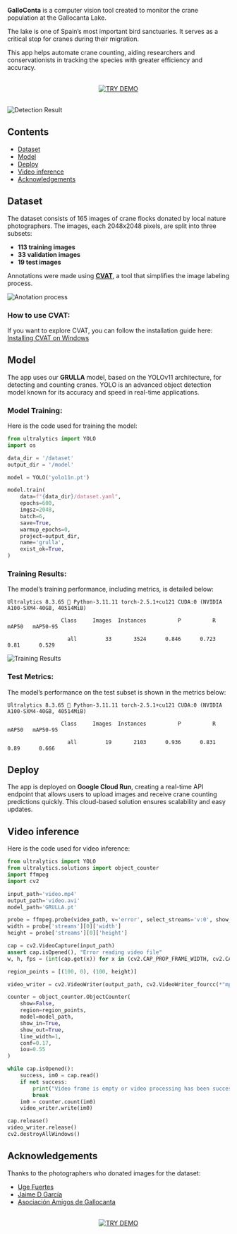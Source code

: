 **GalloConta** is a computer vision tool created to monitor the crane population at the Gallocanta Lake.

The lake is one of Spain’s most important bird sanctuaries. It serves as a critical stop for cranes during their migration. 

This app helps automate crane counting, aiding researchers and conservationists in tracking the species with greater efficiency and accuracy.

<br>

<div align="center">
  <a href="https://rminguell.github.io/galloconta/app">
    <img src="./img/button.png" alt="TRY DEMO">
  </a>
</div>

<br>

![Detection Result](./img/detection.jpg)

## Contents

- [Dataset](#dataset)
- [Model](#model)
- [Deploy](#deploy)
- [Video inference](#video-inference)
- [Acknowledgements](#acknowledgements)

## Dataset

The dataset consists of 165 images of crane flocks donated by local nature photographers. The images, each 2048x2048 pixels, are split into three subsets:  
- **113 training images**
- **33 validation images**
- **19 test images**

Annotations were made using **[CVAT](https://github.com/cvat-ai/cvat)**, a tool that simplifies the image labeling process.

![Anotation process](./img/anotation.png)

### How to use CVAT:
If you want to explore CVAT, you can follow the installation guide here:  
[Installing CVAT on Windows](https://github.com/kamipakistan/Installing-CVAT-on-Windows)

## Model

The app uses our **GRULLA** model, based on the YOLOv11 architecture, for detecting and counting cranes. YOLO is an advanced object detection model known for its accuracy and speed in real-time applications.

### Model Training:
Here is the code used for training the model:

```python
from ultralytics import YOLO
import os

data_dir = '/dataset'
output_dir = '/model'

model = YOLO('yolo11n.pt')

model.train(
    data=f"{data_dir}/dataset.yaml",
    epochs=600,            
    imgsz=2048,            
    batch=6,             
    save=True,            
    warmup_epochs=0,
    project=output_dir,
    name='grulla',
    exist_ok=True,
)

```

### Training Results:
The model’s training performance, including metrics, is detailed below:

```
Ultralytics 8.3.65 🚀 Python-3.11.11 torch-2.5.1+cu121 CUDA:0 (NVIDIA A100-SXM4-40GB, 40514MiB)

                 Class     Images  Instances          P          R      mAP50   mAP50-95

                   all         33       3524      0.846      0.723       0.81      0.529
```

![Training Results](./img/results.png)

### Test Metrics:
The model’s performance on the test subset is shown in the metrics below:

```
Ultralytics 8.3.65 🚀 Python-3.11.11 torch-2.5.1+cu121 CUDA:0 (NVIDIA A100-SXM4-40GB, 40514MiB)

                 Class     Images  Instances          P          R      mAP50   mAP50-95

                   all         19       2103      0.936      0.831       0.89      0.666
```

## Deploy

The app is deployed on **Google Cloud Run**, creating a real-time API endpoint that allows users to upload images and receive crane counting predictions quickly. This cloud-based solution ensures scalability and easy updates.

## Video inference

Here is the code used for video inference:

```python
from ultralytics import YOLO
from ultralytics.solutions import object_counter
import ffmpeg
import cv2

input_path='video.mp4'
output_path='video.avi'
model_path='GRULLA.pt'

probe = ffmpeg.probe(video_path, v='error', select_streams='v:0', show_entries='stream=width,height')
width = probe['streams'][0]['width']
height = probe['streams'][0]['height']

cap = cv2.VideoCapture(input_path)
assert cap.isOpened(), "Error reading video file"
w, h, fps = (int(cap.get(x)) for x in (cv2.CAP_PROP_FRAME_WIDTH, cv2.CAP_PROP_FRAME_HEIGHT, cv2.CAP_PROP_FPS))

region_points = [(100, 0), (100, height)]

video_writer = cv2.VideoWriter(output_path, cv2.VideoWriter_fourcc(*"mp4v"), fps, (w, h))

counter = object_counter.ObjectCounter(
    show=False,
    region=region_points,
    model=model_path,
    show_in=True,
    show_out=True,
    line_width=1,
    conf=0.17,
    iou=0.55
)

while cap.isOpened():
    success, im0 = cap.read()
    if not success:
        print("Video frame is empty or video processing has been successfully completed.")
        break
    im0 = counter.count(im0)
    video_writer.write(im0)

cap.release()
video_writer.release()
cv2.destroyAllWindows()
```

## Acknowledgements

Thanks to the photographers who donated images for the dataset:

- [Uge Fuertes](https://www.instagram.com/ugefuertessanz/)
- [Jaime D García](https://www.instagram.com/jaimemalagafotos)
- [Asociación Amigos de Gallocanta](https://www.instagram.com/amigosgallocanta/)

<br>

<div align="center">
  <a href="https://rminguell.github.io/galloconta/app">
    <img src="./img/button.png" alt="TRY DEMO">
  </a>
</div>

<br>
